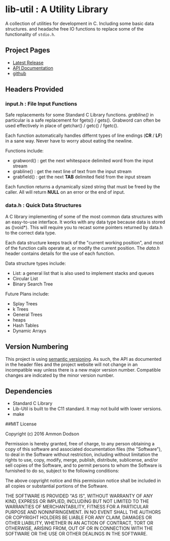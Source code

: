 # lib-util : A Utility Library

A collection of utilities for development in C. Including some basic data structures. and headache free IO functions to replace some of the functionality of `stdio.h`.

## Project Pages
*	[Latest Release](https://github.com/ammon0/lib-util/releases/latest)
*	[API Documentation](https://ammon0.github.io/lib-util/)
*	[github](https://github.com/ammon0/lib-util)

## Headers Provided

### input.h : File Input Functions
Safe replacements for some Standard C Library functions. *grabline()* in particular is a safe replacement for fgets() / gets(). Grabword can often be used effectively in place of getchar() / getc() / fgetc().

Each function automatically handles differnt types of line endings (__CR__ / __LF__) in a sane way. Never have to worry about eating the newline.

Functions include:
* grabword() : get the next whitespace delimited word from the input stream
* grabline() : get the next line of text from the input stream
* grabfield() : get the next __TAB__ delimited field from the input stream

Each function returns a dynamically sized string that must be freed by the caller. All will return __NULL__ on an error or the end of input.

### data.h : Quick Data Structures
A C library implementing of some of the most common data structures with an easy-to-use interface. It works with any data type because data is stored as ()void*). This will require you to recast some pointers returned by data.h to the correct data type.

Each data structure keeps track of the "current working position", and most of the function calls operate at, or modify the current position. The _data.h_ header contains details for the use of each function.

Data structure types include:
*	List: a general list that is also used to implement stacks and queues
*	Circular List
*	Binary Search Tree

Future Plans include:
*	Splay Trees
*	k Trees
*	General Trees
*	heaps
*	Hash Tables
*	Dynamic Arrays

## Version Numbering
This project is using [semantic versioning](http://semver.org/). As such, the API as documented in the header files and the project website will not change in an incompatible way unless there is a new major version number. Compatible changes are indicated by the minor version number.

## Dependencies
*	Standard C Library
*	Lib-Util is built to the C11 standard. It may not build with lower versions.
*	make

##MIT License

Copyright (c) 2016 Ammon Dodson

Permission is hereby granted, free of charge, to any person obtaining a copy
of this software and associated documentation files (the "Software"), to deal
in the Software without restriction, including without limitation the rights
to use, copy, modify, merge, publish, distribute, sublicense, and/or sell
copies of the Software, and to permit persons to whom the Software is
furnished to do so, subject to the following conditions:

The above copyright notice and this permission notice shall be included in all
copies or substantial portions of the Software.

THE SOFTWARE IS PROVIDED "AS IS", WITHOUT WARRANTY OF ANY KIND, EXPRESS OR
IMPLIED, INCLUDING BUT NOT LIMITED TO THE WARRANTIES OF MERCHANTABILITY,
FITNESS FOR A PARTICULAR PURPOSE AND NONINFRINGEMENT. IN NO EVENT SHALL THE
AUTHORS OR COPYRIGHT HOLDERS BE LIABLE FOR ANY CLAIM, DAMAGES OR OTHER
LIABILITY, WHETHER IN AN ACTION OF CONTRACT, TORT OR OTHERWISE, ARISING FROM,
OUT OF OR IN CONNECTION WITH THE SOFTWARE OR THE USE OR OTHER DEALINGS IN THE
SOFTWARE.

